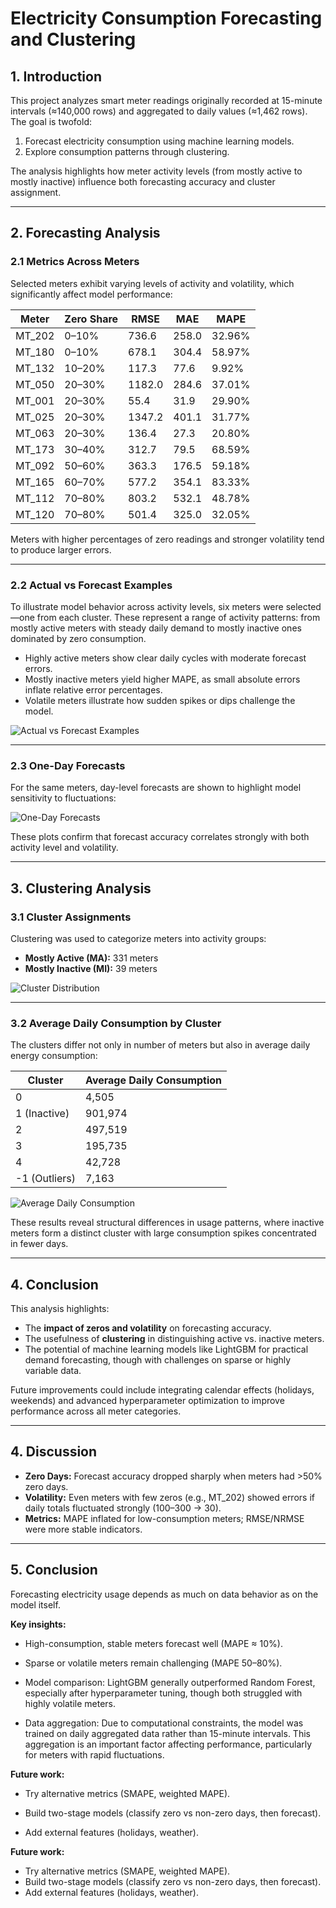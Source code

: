 # Electricity Consumption Forecasting and Clustering

## 1. Introduction
This project analyzes smart meter readings originally recorded at 15-minute intervals (≈140,000 rows) and aggregated to daily values (≈1,462 rows). The goal is twofold:  
1. Forecast electricity consumption using machine learning models.  
2. Explore consumption patterns through clustering.  

The analysis highlights how meter activity levels (from mostly active to mostly inactive) influence both forecasting accuracy and cluster assignment.

---

## 2. Forecasting Analysis

### 2.1 Metrics Across Meters
Selected meters exhibit varying levels of activity and volatility, which significantly affect model performance:

| Meter | Zero Share | RMSE   | MAE   | MAPE   |
|-------|-----------|--------|-------|--------|
| MT_202 | 0–10%     | 736.6  | 258.0 | 32.96% |
| MT_180 | 0–10%     | 678.1  | 304.4 | 58.97% |
| MT_132 | 10–20%    | 117.3  | 77.6  | 9.92%  |
| MT_050 | 20–30%    | 1182.0 | 284.6 | 37.01% |
| MT_001 | 20–30%    | 55.4   | 31.9  | 29.90% |
| MT_025 | 20–30%    | 1347.2 | 401.1 | 31.77% |
| MT_063 | 20–30%    | 136.4  | 27.3  | 20.80% |
| MT_173 | 30–40%    | 312.7  | 79.5  | 68.59% |
| MT_092 | 50–60%    | 363.3  | 176.5 | 59.18% |
| MT_165 | 60–70%    | 577.2  | 354.1 | 83.33% |
| MT_112 | 70–80%    | 803.2  | 532.1 | 48.78% |
| MT_120 | 70–80%    | 501.4  | 325.0 | 32.05% |

Meters with higher percentages of zero readings and stronger volatility tend to produce larger errors.

---

### 2.2 Actual vs Forecast Examples
To illustrate model behavior across activity levels, six meters were selected—one from each cluster. These represent a range of activity patterns: from mostly active meters with steady daily demand to mostly inactive ones dominated by zero consumption.  

- Highly active meters show clear daily cycles with moderate forecast errors.  
- Mostly inactive meters yield higher MAPE, as small absolute errors inflate relative error percentages.  
- Volatile meters illustrate how sudden spikes or dips challenge the model.  


![Actual vs Forecast Examples](../4.Figures/Actual_v.s_forcast_Ex.png)

---

### 2.3 One-Day Forecasts
For the same meters, day-level forecasts are shown to highlight model sensitivity to fluctuations:  

![One-Day Forecasts](../4.Figures/Day_Forecast_Ex.png)

These plots confirm that forecast accuracy correlates strongly with both activity level and volatility.

---

## 3. Clustering Analysis

### 3.1 Cluster Assignments
Clustering was used to categorize meters into activity groups:  

- **Mostly Active (MA):** 331 meters  
- **Mostly Inactive (MI):** 39 meters  

![Cluster Distribution](../4.Figures/Clusters.png)

---

### 3.2 Average Daily Consumption by Cluster
The clusters differ not only in number of meters but also in average daily energy consumption:  

| Cluster | Average Daily Consumption |
|---------|---------------------------|
| 0       | 4,505                     |
| 1 (Inactive) | 901,974               |
| 2       | 497,519                   |
| 3       | 195,735                   |
| 4       | 42,728                    |
| -1 (Outliers) | 7,163                |

![Average Daily Consumption](../4.Figures/Average_Daily_Consumbtion_by_Cluster.png)

These results reveal structural differences in usage patterns, where inactive meters form a distinct cluster with large consumption spikes concentrated in fewer days.

---

## 4. Conclusion
This analysis highlights:  
- The **impact of zeros and volatility** on forecasting accuracy.  
- The usefulness of **clustering** in distinguishing active vs. inactive meters.  
- The potential of machine learning models like LightGBM for practical demand forecasting, though with challenges on sparse or highly variable data.  

Future improvements could include integrating calendar effects (holidays, weekends) and advanced hyperparameter optimization to improve performance across all meter categories.


---

## 4. Discussion
- **Zero Days:** Forecast accuracy dropped sharply when meters had >50% zero days.  
- **Volatility:** Even meters with few zeros (e.g., MT_202) showed errors if daily totals fluctuated strongly (100–300 → 30).  
- **Metrics:** MAPE inflated for low-consumption meters; RMSE/NRMSE were more stable indicators.  

---
## 5. Conclusion
Forecasting electricity usage depends as much on data behavior as on the model itself.

**Key insights:**

- High-consumption, stable meters forecast well (MAPE ≈ 10%).

- Sparse or volatile meters remain challenging (MAPE 50–80%).

- Model comparison: LightGBM generally outperformed Random Forest, especially after hyperparameter tuning, though both struggled with highly volatile meters.

- Data aggregation: Due to computational constraints, the model was trained on daily aggregated data rather than 15-minute intervals. This aggregation is an important factor affecting performance, particularly for meters with rapid fluctuations.

**Future work:**

- Try alternative metrics (SMAPE, weighted MAPE).

- Build two-stage models (classify zero vs non-zero days, then forecast).

- Add external features (holidays, weather). 

**Future work:**  
- Try alternative metrics (SMAPE, weighted MAPE).  
- Build two-stage models (classify zero vs non-zero days, then forecast).  
- Add external features (holidays, weather).  

